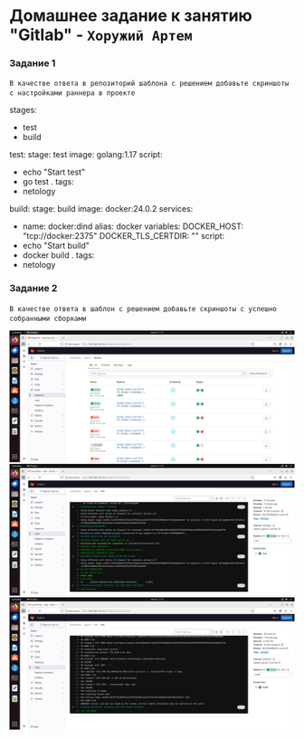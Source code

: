 # Домашнее задание к занятию "Gitlab" - `Хоружий Артем`

### Задание 1

`В качестве ответа в репозиторий шаблона с решением добавьте скриншоты с настройками раннера в проекте`

stages:
  - test
  - build

test:
  stage: test
  image: golang:1.17
  script:
  - echo "Start test"
  - go test .
  tags:
  - netology

build:
  stage: build
  image: docker:24.0.2
  services:
  - name: docker:dind
    alias: docker
  variables:
    DOCKER_HOST: "tcp://docker:2375"
    DOCKER_TLS_CERTDIR: ""
  script:
  - echo "Start build"
  - docker build .
  tags:
  - netology


### Задание 2

`В качестве ответа в шаблон с решением добавьте скриншоты с успешно собранными сборками`

![image1](https://github.com/maninblack802/repo-002/blob/main/img/image1.png)
![image2](https://github.com/maninblack802/repo-002/blob/main/img/image2.png)
![image3](https://github.com/maninblack802/repo-002/blob/main/img/image3.png)
